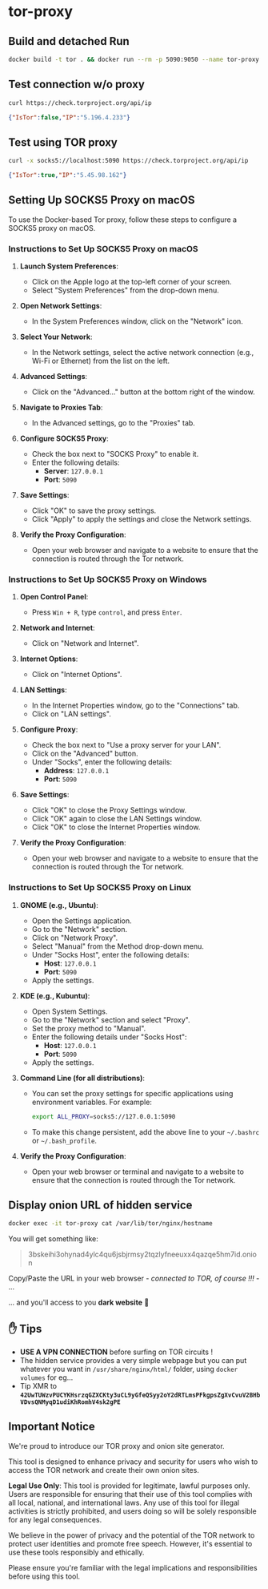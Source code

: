 # tor-proxy

## Build and detached Run

```sh
docker build -t tor . && docker run --rm -p 5090:9050 --name tor-proxy tor
```

## Test connection w/o proxy

```sh
curl https://check.torproject.org/api/ip
```

```json
{"IsTor":false,"IP":"5.196.4.233"}
```

## Test using TOR proxy

```sh
curl -x socks5://localhost:5090 https://check.torproject.org/api/ip
```

```json
{"IsTor":true,"IP":"5.45.98.162"}
```

## Setting Up SOCKS5 Proxy on macOS

To use the Docker-based Tor proxy, follow these steps to configure a SOCKS5 proxy on macOS.

### Instructions to Set Up SOCKS5 Proxy on macOS

1. **Launch System Preferences**:
   - Click on the Apple logo at the top-left corner of your screen.
   - Select "System Preferences" from the drop-down menu.

2. **Open Network Settings**:
   - In the System Preferences window, click on the "Network" icon.

3. **Select Your Network**:
   - In the Network settings, select the active network connection (e.g., Wi-Fi or Ethernet) from the list on the left.

4. **Advanced Settings**:
   - Click on the "Advanced..." button at the bottom right of the window.

5. **Navigate to Proxies Tab**:
   - In the Advanced settings, go to the "Proxies" tab.

6. **Configure SOCKS5 Proxy**:
   - Check the box next to "SOCKS Proxy" to enable it.
   - Enter the following details:
     - **Server**: `127.0.0.1`
     - **Port**: `5090`

7. **Save Settings**:
   - Click "OK" to save the proxy settings.
   - Click "Apply" to apply the settings and close the Network settings.

8. **Verify the Proxy Configuration**:
   - Open your web browser and navigate to a website to ensure that the connection is routed through the Tor network.

### Instructions to Set Up SOCKS5 Proxy on Windows

1. **Open Control Panel**:
   - Press `Win + R`, type `control`, and press `Enter`.

2. **Network and Internet**:
   - Click on "Network and Internet".

3. **Internet Options**:
   - Click on "Internet Options".

4. **LAN Settings**:
   - In the Internet Properties window, go to the "Connections" tab.
   - Click on "LAN settings".

5. **Configure Proxy**:
   - Check the box next to "Use a proxy server for your LAN".
   - Click on the "Advanced" button.
   - Under "Socks", enter the following details:
     - **Address**: `127.0.0.1`
     - **Port**: `5090`

6. **Save Settings**:
   - Click "OK" to close the Proxy Settings window.
   - Click "OK" again to close the LAN Settings window.
   - Click "OK" to close the Internet Properties window.

7. **Verify the Proxy Configuration**:
   - Open your web browser and navigate to a website to ensure that the connection is routed through the Tor network.

### Instructions to Set Up SOCKS5 Proxy on Linux

1. **GNOME (e.g., Ubuntu)**:
   - Open the Settings application.
   - Go to the "Network" section.
   - Click on "Network Proxy".
   - Select "Manual" from the Method drop-down menu.
   - Under "Socks Host", enter the following details:
     - **Host**: `127.0.0.1`
     - **Port**: `5090`
   - Apply the settings.

2. **KDE (e.g., Kubuntu)**:
   - Open System Settings.
   - Go to the "Network" section and select "Proxy".
   - Set the proxy method to "Manual".
   - Enter the following details under "Socks Host":
     - **Host**: `127.0.0.1`
     - **Port**: `5090`
   - Apply the settings.

3. **Command Line (for all distributions)**:
   - You can set the proxy settings for specific applications using environment variables. For example:

     ```sh
     export ALL_PROXY=socks5://127.0.0.1:5090
     ```

   - To make this change persistent, add the above line to your `~/.bashrc` or `~/.bash_profile`.

4. **Verify the Proxy Configuration**:
   - Open your web browser or terminal and navigate to a website to ensure that the connection is routed through the Tor network.

## Display onion URL of hidden service

```sh
docker exec -it tor-proxy cat /var/lib/tor/nginx/hostname
```

You will get something like:

> 3bskeihi3ohynad4ylc4qu6jsbjrmsy2tqzlyfneeuxx4qazqe5hm7id.onion

Copy/Paste the URL in your web browser - _connected to TOR, of course !!!_ - ...

... and you'll access to you **dark website** :jack_o_lantern:

## ✋ Tips

- **USE A VPN CONNECTION** before surfing on TOR circuits !
- The hidden service provides a very simple webpage but you can put whatever you want in `/usr/share/nginx/html/` folder, using `docker volumes` for eg...
- Tip XMR to **`42UwTUWzvPUCYKHsrzqGZXCKty3uCL9yGfeQSyy2oY2dRTLmsPFkgpsZgXvCvuV2BHbVDvsQNMyqD1udiKhRomhV4sk2gPE`**

## Important Notice

We're proud to introduce our TOR proxy and onion site generator.

This tool is designed to enhance privacy and security for users who wish to access the TOR network and create their own onion sites.

**Legal Use Only**: This tool is provided for legitimate, lawful purposes only. Users are responsible for ensuring that their use of this tool complies with all local, national, and international laws. Any use of this tool for illegal activities is strictly prohibited, and users doing so will be solely responsible for any legal consequences.

We believe in the power of privacy and the potential of the TOR network to protect user identities and promote free speech. However, it's essential to use these tools responsibly and ethically.

Please ensure you're familiar with the legal implications and responsibilities before using this tool.
